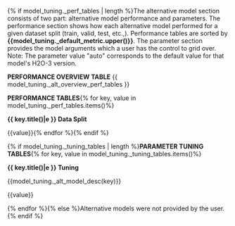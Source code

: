{% if model_tuning._perf_tables | length %}The alternative model section consists of two part: alternative model performance and parameters. The performance section shows how each alternative model performed for a given dataset split (train, valid, test, etc.,). Performance tables are sorted by  **{{model_tuning._default_metric.upper()}}**. The parameter section provides the model arguments which a user has the control to grid over. Note: The parameter value "auto" corresponds to the default value for that model's H2O-3 version.  

**PERFORMANCE OVERVIEW TABLE**
{{ model_tuning._alt_overview_perf_tables }}

**PERFORMANCE TABLES**{% for key, value in model_tuning._perf_tables.items()%}

**{{ key.title()|e }}  Data Split**

{{value}}{% endfor %}{% endif %}


{% if model_tuning._tuning_tables | length %}**PARAMETER TUNING TABLES**{% for key, value in model_tuning._tuning_tables.items()%}

**{{ key.title()|e }} Tuning**

{{model_tuning._alt_model_desc(key)}}

{{value}}

{% endfor %}{% else %}Alternative models were not provided by the user.{% endif %}

